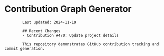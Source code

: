 # Contribution Graph Generator
            
            Last updated: 2024-11-19
            
            ## Recent Changes
            - Contribution #470: Update project details
            
            This repository demonstrates GitHub contribution tracking and commit generation.
        